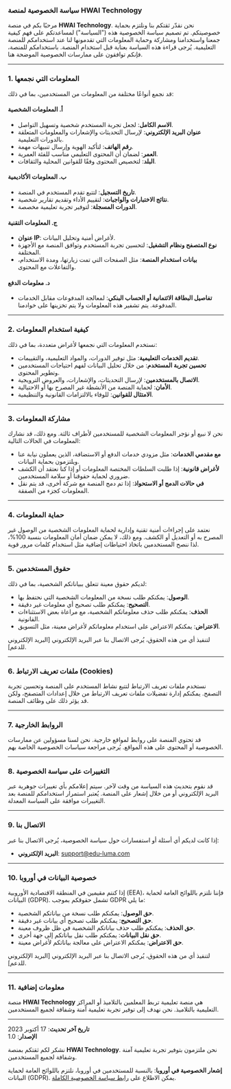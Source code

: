 
### سياسة الخصوصية لمنصة HWAI Technology

مرحبًا بكم في منصة **HWAI Technology**. نحن نقدّر ثقتكم بنا ونلتزم بحماية خصوصيتكم. تم تصميم سياسة الخصوصية هذه ("السياسة") لمساعدتكم على فهم كيفية جمعنا واستخدامنا ومشاركة وحماية المعلومات التي تقدمونها لنا عند استخدامكم للمنصة التعليمية. يُرجى قراءة هذه السياسة بعناية قبل استخدام المنصة. باستخدامكم للمنصة، فإنكم توافقون على ممارسات الخصوصية الموضحة هنا.

---

### 1. المعلومات التي نجمعها

قد نجمع أنواعًا مختلفة من المعلومات من المستخدمين، بما في ذلك:

#### أ. المعلومات الشخصية

- **الاسم الكامل**: لجعل تجربة المستخدم شخصية وتسهيل التواصل.
- **عنوان البريد الإلكتروني**: لإرسال التحديثات والإشعارات والمعلومات المتعلقة بالدورات التعليمية.
- **رقم الهاتف**: لتأكيد الهوية وإرسال تنبيهات مهمة.
- **العمر**: لضمان أن المحتوى التعليمي مناسب للفئة العمرية.
- **البلد**: لتخصيص المحتوى وفقًا للقوانين المحلية والثقافات.

#### ب. المعلومات الأكاديمية

- **تاريخ التسجيل**: لتتبع تقدم المستخدم في المنصة.
- **نتائج الاختبارات والواجبات**: لتقييم الأداء وتقديم تقارير شخصية.
- **الدورات المسجلة**: لتوفير تجربة تعليمية مخصصة.

#### ج. المعلومات التقنية

- **عنوان IP**: لأغراض أمنية وتحليل البيانات.
- **نوع المتصفح ونظام التشغيل**: لتحسين تجربة المستخدم وتوافق المنصة مع الأجهزة المختلفة.
- **بيانات استخدام المنصة**: مثل الصفحات التي تمت زيارتها، ومدة الاستخدام، والتفاعلات مع المحتوى.

#### د. معلومات الدفع

- **تفاصيل البطاقة الائتمانية أو الحساب البنكي**: لمعالجة المدفوعات مقابل الخدمات المدفوعة. يتم تشفير هذه المعلومات ولا يتم تخزينها على خوادمنا.

---

### 2. كيفية استخدام المعلومات

نستخدم المعلومات التي نجمعها لأغراض متعددة، بما في ذلك:

- **تقديم الخدمات التعليمية**: مثل توفير الدورات، والمواد التعليمية، والتقييمات.
- **تحسين تجربة المستخدم**: من خلال تحليل البيانات لفهم احتياجات المستخدمين وتطوير المحتوى.
- **الاتصال بالمستخدمين**: لإرسال التحديثات، والإشعارات، والعروض الترويجية.
- **الأمان**: لحماية المنصة من الأنشطة غير المصرح بها أو الاحتيالية.
- **الامتثال للقوانين**: للوفاء بالالتزامات القانونية والتنظيمية.

---

### 3. مشاركة المعلومات

نحن لا نبيع أو نؤجر المعلومات الشخصية للمستخدمين لأطراف ثالثة. ومع ذلك، قد نشارك المعلومات في الحالات التالية:

- **مع مقدمي الخدمات**: مثل مزودي خدمات الدفع أو الاستضافة، الذين يعملون نيابة عنا ويلتزمون بحماية البيانات.
- **لأغراض قانونية**: إذا طلبت السلطات المختصة المعلومات أو إذا كنا نعتقد أن الكشف ضروري لحماية حقوقنا أو سلامة المستخدمين.
- **في حالات الدمج أو الاستحواذ**: إذا تم دمج المنصة مع شركة أخرى، قد يتم نقل المعلومات كجزء من الصفقة.

---

### 4. حماية المعلومات

نعتمد على إجراءات أمنية تقنية وإدارية لحماية المعلومات الشخصية من الوصول غير المصرح به أو التعديل أو الكشف. ومع ذلك، لا يمكن ضمان أمان المعلومات بنسبة 100%، لذا ننصح المستخدمين باتخاذ احتياطات إضافية مثل استخدام كلمات مرور قوية.

---

### 5. حقوق المستخدمين

لديكم حقوق معينة تتعلق ببياناتكم الشخصية، بما في ذلك:

- **الوصول**: يمكنكم طلب نسخة من المعلومات الشخصية التي نحتفظ بها.
- **التصحيح**: يمكنكم طلب تصحيح أي معلومات غير دقيقة.
- **الحذف**: يمكنكم طلب حذف معلوماتكم الشخصية، مع مراعاة بعض الاستثناءات القانونية.
- **الاعتراض**: يمكنكم الاعتراض على استخدام معلوماتكم لأغراض معينة، مثل التسويق.

لتنفيذ أي من هذه الحقوق، يُرجى الاتصال بنا عبر البريد الإلكتروني [البريد الإلكتروني للدعم].

---

### 6. ملفات تعريف الارتباط (Cookies)

نستخدم ملفات تعريف الارتباط لتتبع نشاط المستخدم على المنصة وتحسين تجربة التصفح. يمكنكم إدارة تفضيلات ملفات تعريف الارتباط من خلال إعدادات المتصفح، ولكن قد يؤثر ذلك على وظائف المنصة.

---

### 7. الروابط الخارجية

قد تحتوي المنصة على روابط لمواقع خارجية. نحن لسنا مسؤولين عن ممارسات الخصوصية أو المحتوى على هذه المواقع. يُرجى مراجعة سياسات الخصوصية الخاصة بهم.

---

### 8. التغييرات على سياسة الخصوصية

قد نقوم بتحديث هذه السياسة من وقت لآخر. سيتم إعلامكم بأي تغييرات جوهرية عبر البريد الإلكتروني أو من خلال إشعار على المنصة. يُعتبر استمرار استخدامكم للمنصة بعد التغييرات موافقة على السياسة المعدلة.

---

### 9. الاتصال بنا

إذا كانت لديكم أي أسئلة أو استفسارات حول سياسة الخصوصية، يُرجى الاتصال بنا عبر:

- **البريد الإلكتروني**: support@edu-luma.com

---

### 10. خصوصية البيانات في أوروبا

إذا كنتم مقيمين في المنطقة الاقتصادية الأوروبية (EEA)، فإننا نلتزم باللوائح العامة لحماية البيانات (GDPR). تشمل حقوقكم بموجب GDPR ما يلي:

- **حق الوصول**: يمكنكم طلب نسخة من بياناتكم الشخصية.
- **حق التصحيح**: يمكنكم طلب تصحيح أي بيانات غير دقيقة.
- **حق الحذف**: يمكنكم طلب حذف بياناتكم الشخصية في ظل ظروف معينة.
- **حق نقل البيانات**: يمكنكم طلب نقل بياناتكم إلى جهة أخرى.
- **حق الاعتراض**: يمكنكم الاعتراض على معالجة بياناتكم لأغراض معينة.

لتنفيذ أي من هذه الحقوق، يُرجى الاتصال بنا عبر البريد الإلكتروني [البريد الإلكتروني للدعم].

---

### 11. معلومات إضافية

منصة **HWAI Technology** هي منصة تعليمية تربط المعلمين بالتلاميذ أو المراكز التعليمية بالتلاميذ. نحن نهدف إلى توفير تجربة تعليمية آمنة وشفافة لجميع المستخدمين.

---

**تاريخ آخر تحديث**: 17 أكتوبر 2023  
**الإصدار**: 1.0

نشكر لكم ثقتكم بمنصة **HWAI Technology**. نحن ملتزمون بتوفير تجربة تعليمية آمنة وشفافة لجميع المستخدمين.

**إشعار الخصوصية في أوروبا**: بالنسبة للمستخدمين في أوروبا، نلتزم باللوائح العامة لحماية البيانات (GDPR). يمكن الاطلاع على [رابط سياسة الخصوصية الكاملة](https://commission.europa.eu/privacy-policy-websites-managed-european-commission_en).

